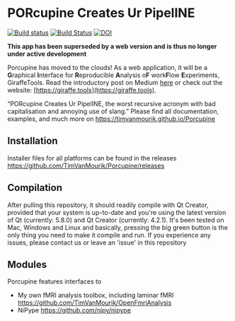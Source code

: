 # PORcupine Creates Ur PipelINE

[![Build status](https://ci.appveyor.com/api/projects/status/2451r3j95fngau7r?svg=true)](https://ci.appveyor.com/project/lukassnoek/porcupine)
[![Build Status](https://travis-ci.org/TimVanMourik/Porcupine.svg?branch=master)](https://travis-ci.org/TimVanMourik/Porcupine)
[![DOI](https://zenodo.org/badge/34963696.svg)](https://zenodo.org/badge/latestdoi/34963696)


**This app has been superseded by a web version and is thus no longer under active development**

Porcupine has moved to the clouds! As a web application, it will be a **G**raphical **I**nterface for **R**eproducible **A**nalysis o**F** work**F**low **E**xperiments, GiraffeTools. Read the introductory post on Medium [here](https://medium.com/@TimVanMourik/giraffetools-a-generic-online-workflow-editor-8e48e288a6c7) or check out the website: [https://giraffe.tools](https://giraffe.tools).


“PORcupine Creates Ur PipelINE, the worst recursive acronym with bad capitalisation and annoying use of slang.”
Please find all documentation, examples, and much more on https://timvanmourik.github.io/Porcupine

## Installation
Installer files for all platforms can be found in the releases https://github.com/TimVanMourik/Porcupine/releases

## Compilation
After pulling this repository, it should readily compile with Qt Creator, provided that your system is up-to-date and you're using the latest version of Qt (currently: 5.8.0) and Qt Creator (currently: 4.2.1). It's been tested on Mac, Windows and Linux and basically, pressing the big green button is the only thing you need to make it compile and run. If you experience any issues, please contact us or leave an 'issue' in this repository

## Modules
Porcupine features interfaces to
* My own fMRI analysis toolbox, including laminar fMRI https://github.com/TimVanMourik/OpenFmriAnalysis
* NiPype https://github.com/nipy/nipype

